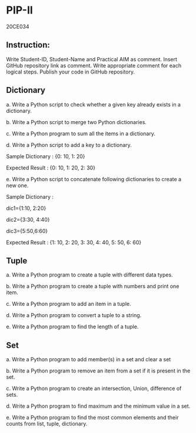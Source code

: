 # PIP-II
20CE034
## Instruction:  
Write Student-ID, Student-Name and Practical AIM  as comment.
Insert GitHub repository link as comment.
Write appropriate comment for each logical steps.
Publish your code in GitHub repository.


## Dictionary

a. Write a Python script to check whether a given key already exists in a dictionary.

b. Write a Python script to merge two Python dictionaries.

c. Write a Python program to sum all the items in a dictionary.

d. Write a Python script to add a key to a dictionary.

Sample Dictionary : {0: 10, 1: 20}

Expected Result : {0: 10, 1: 20, 2: 30}

e. Write a Python script to concatenate following dictionaries to create a new one.

Sample Dictionary :

dic1={1:10, 2:20}

dic2={3:30, 4:40}

dic3={5:50,6:60}

Expected Result : {1: 10, 2: 20, 3: 30, 4: 40, 5: 50, 6: 60}

## Tuple

a. Write a Python program to create a tuple with different data types.

b. Write a Python program to create a tuple with numbers and print one item.

c. Write a Python program to add an item in a tuple.

d. Write a Python program to convert a tuple to a string.

e. Write a Python program to find the length of a tuple.

## Set

a. Write a Python program to add member(s) in a set and clear a set

b. Write a Python program to remove an item from a set if it is present in the set.

c. Write a Python program to create an intersection, Union, difference of sets.

d. Write a Python program to find maximum and the minimum value in a set.

e. Write a Python program to find the most common elements and their counts from list, tuple, dictionary.
